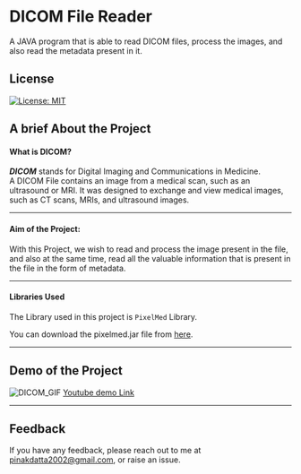 
# DICOM File Reader

A JAVA program that is able to read DICOM files, process the images, and also read the metadata present in it. 
## License

[![License: MIT](https://img.shields.io/badge/License-MIT-yellow.svg)](https://opensource.org/licenses/MIT)


## A brief About the Project

#### What is DICOM?
 ***DICOM*** stands for Digital Imaging and Communications in Medicine.  
 A DICOM File contains an image from a medical scan, such as an ultrasound or MRI. It was designed to exchange and view medical images, such as CT scans, MRIs, and ultrasound images.  
 
 --- 

 #### Aim of the Project:
 With this Project, we wish to read and process the image present in the file, and also at the same time,
 read all the valuable information that is present in the file in the form of metadata.

 ---

 #### Libraries Used

 The Library used in this project is `PixelMed` Library. 

 You can download the pixelmed.jar file from [here](http://www.dclunie.com/pixelmed/software/index.html).

---



 
## Demo of the Project


![DICOM_GIF](https://user-images.githubusercontent.com/87294070/154804021-3e5d148b-c30f-433a-a3cc-67cbfd8bab9a.gif)
[Youtube demo Link](https://www.youtube.com/watch?v=Ku5ax9y7UFk)

---
## Feedback

If you have any feedback, please reach out to me at pinakdatta2002@gmail.com, or raise an issue. 
